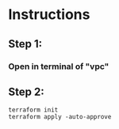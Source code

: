 # Instructions

## Step 1:
### Open in terminal of "vpc"


## Step 2:
```
terraform init
terraform apply -auto-approve
```